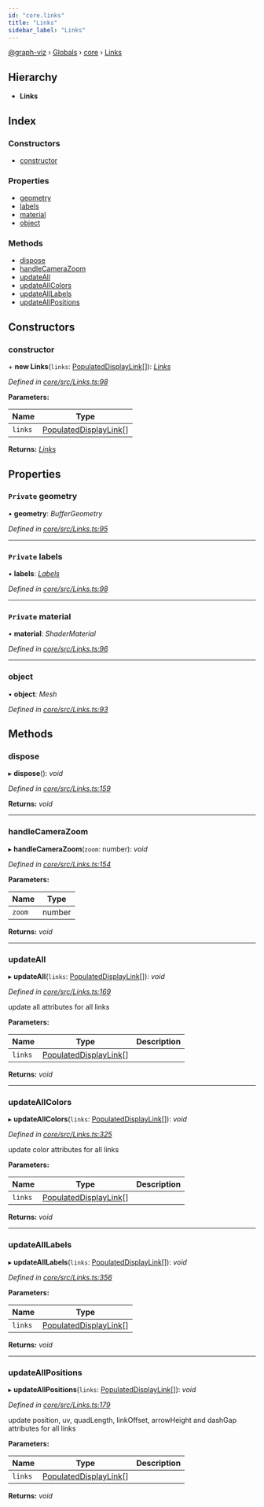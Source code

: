 ```yaml
---
id: "core.links"
title: "Links"
sidebar_label: "Links"
---
```


[@graph-viz](../index.md) › [Globals](../globals.md) › [core](../modules/core.md) › [Links](core.links.md)

## Hierarchy

* **Links**

## Index

### Constructors

* [constructor](core.links.md#constructor)

### Properties

* [geometry](core.links.md#private-geometry)
* [labels](core.links.md#private-labels)
* [material](core.links.md#private-material)
* [object](core.links.md#object)

### Methods

* [dispose](core.links.md#dispose)
* [handleCameraZoom](core.links.md#handlecamerazoom)
* [updateAll](core.links.md#updateall)
* [updateAllColors](core.links.md#updateallcolors)
* [updateAllLabels](core.links.md#updatealllabels)
* [updateAllPositions](core.links.md#updateallpositions)

## Constructors

###  constructor

\+ **new Links**(`links`: [PopulatedDisplayLink](../interfaces/core.populateddisplaylink.md)[]): *[Links](core.links.md)*

*Defined in [core/src/Links.ts:98](https://github.com/uplevel-technology/graph-viz/blob/d488454d/packages/core/src/Links.ts#L98)*

**Parameters:**

Name | Type |
------ | ------ |
`links` | [PopulatedDisplayLink](../interfaces/core.populateddisplaylink.md)[] |

**Returns:** *[Links](core.links.md)*

## Properties

### `Private` geometry

• **geometry**: *BufferGeometry*

*Defined in [core/src/Links.ts:95](https://github.com/uplevel-technology/graph-viz/blob/d488454d/packages/core/src/Links.ts#L95)*

___

### `Private` labels

• **labels**: *[Labels](core.labels.md)*

*Defined in [core/src/Links.ts:98](https://github.com/uplevel-technology/graph-viz/blob/d488454d/packages/core/src/Links.ts#L98)*

___

### `Private` material

• **material**: *ShaderMaterial*

*Defined in [core/src/Links.ts:96](https://github.com/uplevel-technology/graph-viz/blob/d488454d/packages/core/src/Links.ts#L96)*

___

###  object

• **object**: *Mesh*

*Defined in [core/src/Links.ts:93](https://github.com/uplevel-technology/graph-viz/blob/d488454d/packages/core/src/Links.ts#L93)*

## Methods

###  dispose

▸ **dispose**(): *void*

*Defined in [core/src/Links.ts:159](https://github.com/uplevel-technology/graph-viz/blob/d488454d/packages/core/src/Links.ts#L159)*

**Returns:** *void*

___

###  handleCameraZoom

▸ **handleCameraZoom**(`zoom`: number): *void*

*Defined in [core/src/Links.ts:154](https://github.com/uplevel-technology/graph-viz/blob/d488454d/packages/core/src/Links.ts#L154)*

**Parameters:**

Name | Type |
------ | ------ |
`zoom` | number |

**Returns:** *void*

___

###  updateAll

▸ **updateAll**(`links`: [PopulatedDisplayLink](../interfaces/core.populateddisplaylink.md)[]): *void*

*Defined in [core/src/Links.ts:169](https://github.com/uplevel-technology/graph-viz/blob/d488454d/packages/core/src/Links.ts#L169)*

update all attributes for all links

**Parameters:**

Name | Type | Description |
------ | ------ | ------ |
`links` | [PopulatedDisplayLink](../interfaces/core.populateddisplaylink.md)[] |   |

**Returns:** *void*

___

###  updateAllColors

▸ **updateAllColors**(`links`: [PopulatedDisplayLink](../interfaces/core.populateddisplaylink.md)[]): *void*

*Defined in [core/src/Links.ts:325](https://github.com/uplevel-technology/graph-viz/blob/d488454d/packages/core/src/Links.ts#L325)*

update color attributes for all links

**Parameters:**

Name | Type | Description |
------ | ------ | ------ |
`links` | [PopulatedDisplayLink](../interfaces/core.populateddisplaylink.md)[] |   |

**Returns:** *void*

___

###  updateAllLabels

▸ **updateAllLabels**(`links`: [PopulatedDisplayLink](../interfaces/core.populateddisplaylink.md)[]): *void*

*Defined in [core/src/Links.ts:356](https://github.com/uplevel-technology/graph-viz/blob/d488454d/packages/core/src/Links.ts#L356)*

**Parameters:**

Name | Type |
------ | ------ |
`links` | [PopulatedDisplayLink](../interfaces/core.populateddisplaylink.md)[] |

**Returns:** *void*

___

###  updateAllPositions

▸ **updateAllPositions**(`links`: [PopulatedDisplayLink](../interfaces/core.populateddisplaylink.md)[]): *void*

*Defined in [core/src/Links.ts:179](https://github.com/uplevel-technology/graph-viz/blob/d488454d/packages/core/src/Links.ts#L179)*

update position, uv, quadLength, linkOffset, arrowHeight and dashGap attributes for all links

**Parameters:**

Name | Type | Description |
------ | ------ | ------ |
`links` | [PopulatedDisplayLink](../interfaces/core.populateddisplaylink.md)[] |   |

**Returns:** *void*
